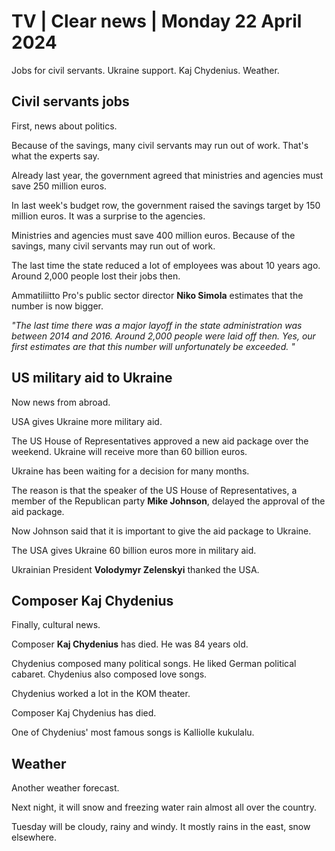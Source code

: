 # TV \| Clear news \| Monday 22 April 2024

Jobs for civil servants. Ukraine support. Kaj Chydenius. Weather.

## Civil servants jobs

First, news about politics.

Because of the savings, many civil servants may run out of work. That's what the experts say.

Already last year, the government agreed that ministries and agencies must save 250 million euros.

In last week's budget row, the government raised the savings target by 150 million euros. It was a surprise to the agencies.

Ministries and agencies must save 400 million euros. Because of the savings, many civil servants may run out of work.

The last time the state reduced a lot of employees was about 10 years ago. Around 2,000 people lost their jobs then.

Ammatiliitto Pro's public sector director **Niko Simola** estimates that the number is now bigger.

*"The last time there was a major layoff in the state administration was between 2014 and 2016. Around 2,000 people were laid off then. Yes, our first estimates are that this number will unfortunately be exceeded. "*

## US military aid to Ukraine

Now news from abroad.

USA gives Ukraine more military aid.

The US House of Representatives approved a new aid package over the weekend. Ukraine will receive more than 60 billion euros.

Ukraine has been waiting for a decision for many months.

The reason is that the speaker of the US House of Representatives, a member of the Republican party **Mike Johnson**, delayed the approval of the aid package.

Now Johnson said that it is important to give the aid package to Ukraine.

The USA gives Ukraine 60 billion euros more in military aid.

Ukrainian President **Volodymyr Zelenskyi** thanked the USA.

## Composer Kaj Chydenius

Finally, cultural news.

Composer **Kaj Chydenius** has died. He was 84 years old.

Chydenius composed many political songs. He liked German political cabaret. Chydenius also composed love songs.

Chydenius worked a lot in the KOM theater.

Composer Kaj Chydenius has died.

One of Chydenius' most famous songs is Kalliolle kukulalu.

## Weather

Another weather forecast.

Next night, it will snow and freezing water rain almost all over the country.

Tuesday will be cloudy, rainy and windy. It mostly rains in the east, snow elsewhere.
